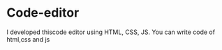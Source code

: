 # Code-editor
I developed thiscode editor using HTML, CSS, JS.  You can write code of html,css and js
